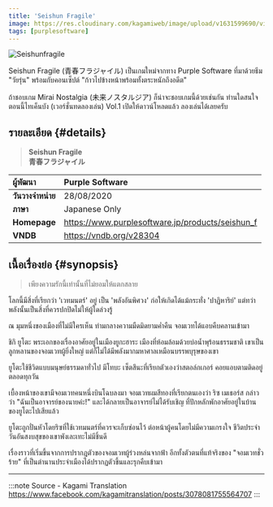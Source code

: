 ```yaml
---
title: 'Seishun Fragile'
image: https://res.cloudinary.com/kagamiweb/image/upload/v1631599690/visualnovel/preview/seishun_f.jpg
tags: [purplesoftware]
---
```


![Seishunfragile](https://res.cloudinary.com/kagamiweb/image/upload/v1631599690/visualnovel/preview/seishun_f.jpg)

Seishun Fragile (青春フラジャイル) เป็นเกมใหม่จากทาง Purple Software ที่มาด้วยธีม "วัยรุ่น" พร้อมกับคอนเซ็ปต์ "ก้าวไปข้างหน้าพร้อมทั้งตระหนักถึงอดีต" 

ถ้าชอบเกม Mirai Nostalgia (未来ノスタルジア) ก็น่าจะชอบเกมนี้ด้วยเช่นกัน
ท่านใดสนใจ ตอนนี้ไทเค็นบัง (เวอร์ชั่นทดลองเล่น) Vol.1 เปิดให้ดาวน์โหลดแล้ว ลองเล่นได้เลยครับ

## รายละเอียด {#details}

> **Seishun Fragile**  
> **青春フラジャイル**

| ผู้พัฒนา | Purple Software |
| :---- | :---- |
| **วันวางจำหน่าย** | 28/08/2020 |
| **ภาษา** | Japanese Only |
| **Homepage** | https://www.purplesoftware.jp/products/seishun_f |
| **VNDB** | https://vndb.org/v28304 |

## เนื้อเรื่องย่อ {#synopsis}

> เพียงความรักนี้เท่านั้นที่ไม่ยอมให้แตกสลาย

โลกนี้มีสิ่งที่เรียกว่า 'เวทมนตร์' อยู่
เป็น 'พลังอันพิศวง' ก่อให้เกิดได้แม้กระทั่ง 'ปาฏิหาริย์'
แต่ทว่าพลังนั้นเป็นสิ่งที่ควรปกปิดไม่ให้ผู้ใดล่วงรู้

ณ มุมหนึ่งของเมืองที่ไม่มีใครเห็น 
ท่ามกลางความมืดมิดยามค่ำคืน 
จอมเวทได้แอบคืบคลานเข้ามา

ชิกิ ยูโตะ พระเอกของเรื่องอาศัยอยู่ในเมืองยูกะฮาระ 
เมืองที่ห้อมล้อมด้วยบ่อน้ำพุร้อนธรรมชาติ 
เขาเป็นลูกหลานของจอมเวทผู้ยิ่งใหญ่ 
แต่ก็ไม่ได้มีพลังมากมหาศาลเหมือนบรรพบุรุษของเขา

ยูโตะใช้ชีวิตแบบมนุษย์ธรรมดาทั่วไป 
มีโทบะ เซ็ตสึนะที่เรียกตัวเองว่าสตอล์กเกอร์
คอยแอบตามติดอยู่ตลอดทุกวัน

เบื้องหน้าของเขามีจอมเวทคนหนึ่งบินโฉบลงมา
จอมเวทผมสีทองที่เรียกตนเองว่า ริซ เมเธอร์ส กล่าวว่า
"ฉันเป็นอาจารย์ของนายค่ะ!"
และได้กลายเป็นอาจารย์ไม่ได้รับเชิญ
ที่ปักหลักพักอาศัยอยู่ในบ้านของยูโตะไปเสียแล้ว

ยูโตะถูกปั่นหัวโดยริซที่ใช้เวทมนตร์ที่ควรจะเก็บซ่อนไว้
ต่อหน้าผู้คนโดยไม่มีความเกรงใจ
ชีวิตประจำวันอันสงบสุขของเขาพังเละเทะไม่มีชิ้นดี

เรื่องราวที่เริ่มขึ้นจากการปรากฎตัวของจอมเวทผู้ร่วงหล่นจากฟ้า
อีกทั้งตัวตนที่แท้จริงของ "จอมเวทชั่วร้าย" 
ที่เป็นตำนานประจำเมืองได้ปรากฏตัวขึ้นและรุกคืบเข้ามา

---
:::note Source - Kagami Translation
https://www.facebook.com/kagamitranslation/posts/3078081755564707
:::